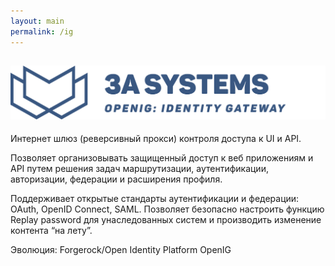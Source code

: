 ```yaml
---
layout: main
permalink: /ig
---
```

<section class="page-section" id="product">
    <div class="container px-4 px-lg-5 py-5">
        <div class="row justify-content-center">
            <div class="col text-center">
                <h2 class="text-center"><img class="logo" src="/assets/img/logo-ig-lg-long.png" alt="Identity Gateway"/></h2>
            </div>
        </div>
        <div class="row">
            <p>Интернет шлюз (реверсивный прокси) контроля доступа к UI и API.</p>
            <p>Позволяет организовывать защищенный доступ к веб приложениям и API путем решения задач маршрутизации, аутентификации, авторизации, федерации и расширения профиля.</p>
            <p>Поддерживает открытые стандарты аутентификации и федерации: OAuth, OpenID Connect, SAML. Позволяет безопасно настроить функцию Replay password для унаследованных систем и производить изменение контента “на лету”.</p>
            <p>Эволюция: Forgerock/Open Identity Platform OpenIG</p>
        </div>
    </div>
</section>